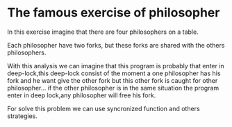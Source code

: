 # The famous exercise of philosopher

In this exercise imagine that there are four philosophers on a table.

Each philosopher have two forks, but these forks are shared with the others philosophers.

With this analysis we can imagine that this program is probably that enter in deep-lock,this deep-lock consist of the moment a one philosopher has his fork and he want give the other fork but this other fork is caught for other philosopher...
if the other philosopher is in the same situation the program enter in deep lock,any philosopher will free his fork.

For solve this problem we can use syncronized function and others strategies.
